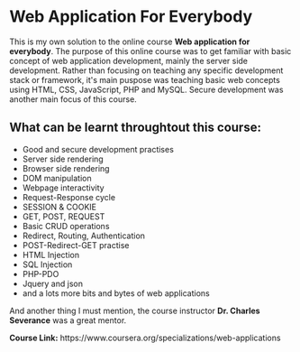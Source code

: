 <h1>Web Application For Everybody</h1>
<p>This is my own solution to the online course <strong>Web application for everybody</strong>. The purpose of this online course was to get familiar with basic concept of web application development, mainly the server side development. Rather than focusing on teaching any specific development stack or framework, it's main puspose was teaching basic web concepts using HTML, CSS, JavaScript, PHP and MySQL. Secure development was another main focus of this course.</p>

<h2>What can be learnt throughtout this course:</h2>
<ul>
<li>Good and secure development practises</li>
<li>Server side rendering</li>
<li>Browser side rendering</li>
<li>DOM manipulation</li>
<li>Webpage interactivity</li>
<li>Request-Response cycle</li>
<li>SESSION & COOKIE</li>
<li>GET, POST, REQUEST</li>
<li>Basic CRUD operations</li>
<li>Redirect, Routing, Authentication</li>
<li>POST-Redirect-GET practise</li>
<li>HTML Injection</li>
<li>SQL Injection</>
<li>PHP-PDO</li>
<li>Jquery and json</li>
<li>and a lots more bits and bytes of web applications</li>
</ul>
<p>And another thing I must mention, the course instructor <strong>Dr. Charles Severance</strong> was a great mentor.</p>
<p><strong>Course Link:</strong> https://www.coursera.org/specializations/web-applications </p>
